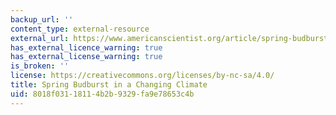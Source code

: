 ```yaml
---
backup_url: ''
content_type: external-resource
external_url: https://www.americanscientist.org/article/spring-budburst-in-a-changing-climate
has_external_licence_warning: true
has_external_license_warning: true
is_broken: ''
license: https://creativecommons.org/licenses/by-nc-sa/4.0/
title: Spring Budburst in a Changing Climate
uid: 8018f031-1811-4b2b-9329-fa9e78653c4b
---
```

